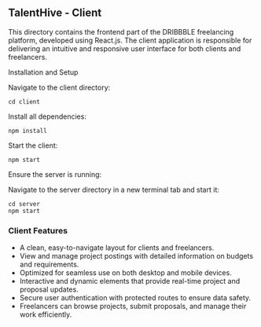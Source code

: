 ## TalentHive - Client

This directory contains the frontend part of the DRIBBBLE freelancing platform, developed using React.js. The client application is responsible for delivering an intuitive and responsive user interface for both clients and freelancers.

Installation and Setup

Navigate to the client directory:
```
cd client
```
Install all dependencies:
```
npm install
```
Start the client:
```
npm start
```
Ensure the server is running:

Navigate to the server directory in a new terminal tab and start it:
```
cd server
npm start
```

### Client Features

- A clean, easy-to-navigate layout for clients and freelancers.
- View and manage project postings with detailed information on budgets and requirements.
- Optimized for seamless use on both desktop and mobile devices.
- Interactive and dynamic elements that provide real-time project and proposal updates.
- Secure user authentication with protected routes to ensure data safety.
- Freelancers can browse projects, submit proposals, and manage their work efficiently.
